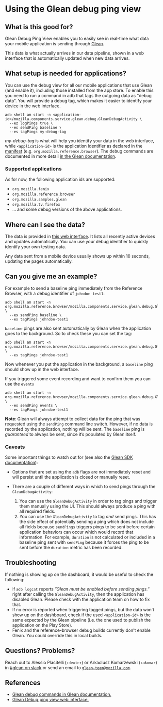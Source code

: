 # Using the Glean debug ping view

<!-- toc -->

## What is this good for?

Glean Debug Ping View enables you to easily see in real-time what data your mobile application is sending through [Glean](glean.md).

This data is what actually arrives in our data pipeline, shown in a web interface that is automatically updated when new data arrives.

## What setup is needed for applications?

You can use the debug view for all our mobile applications that use Glean (and enable it), including those installed from the app store. To enable this you need to run a command in adb that tags the outgoing data as "debug data". You will provide a debug tag, which makes it easier to identify your device in the web interface.

```
adb shell am start -n <application-id>/mozilla.components.service.glean.debug.GleanDebugActivity \
  --ez logPings true \
  --es sendPing baseline \
  --es tagPings my-debug-tag
```

_my-debug-tag_ is what will help you identify your data in the web interface, while `<application-id>`  is the application identifier as declared in the [manifest](https://developer.android.com/studio/build/application-id) (e.g. `org.mozilla.reference.browser`). The debug commands are documented in more detail [in the Glean documentation](https://mozilla.github.io/glean/book/user/debugging.html).

### Supported applications

As for now, the following application ids are supported:

* `org.mozilla.fenix`
* `org.mozilla.reference.browser`
* `org.mozilla.samples.glean`
* `org.mozilla.tv.firefox`
* ... and some debug versions of the above applications.

## Where can I see the data?

The data is provided in [this web interface](https://debug-ping-preview.firebaseapp.com/). It lists all recently active devices and updates automatically. You can use your debug identifier to quickly identify your own testing data.

Any data sent from a mobile device usually shows up within 10 seconds, updating the pages automatically.

## Can you give me an example?

For example to send a baseline ping immediately from the Reference Browser, with a debug identifier of `johndoe-test1`:

```
adb shell am start -n org.mozilla.reference.browser/mozilla.components.service.glean.debug.GleanDebugActivity \
  --es sendPing baseline \
  --es tagPings johndoe-test1
```

`baseline` pings are also sent automatically by Glean when the application goes to the background. So to check these you can set the tag:

```
adb shell am start -n org.mozilla.reference.browser/mozilla.components.service.glean.debug.GleanDebugActivity \
  --es tagPings johndoe-test1
```

Now whenever you put the application in the background, a `baseline` ping should show up in the web interface.

If you triggered some event recording and want to confirm them you can use the `events`

```
adb shell am start -n org.mozilla.reference.browser/mozilla.components.service.glean.debug.GleanDebugActivity \
  --es sendPing events \
  --es tagPings johndoe-test1
```

**Note**: Glean will always attempt to collect data for the ping that was requested using the `sendPing` command line switch. However, if no data is recorded by the application, nothing will be sent. The `baseline` ping is _guaranteed_ to always be sent, since it’s populated by Glean itself.

### Caveats

Some important things to watch out for (see also the [Glean SDK documentation](https://github.com/mozilla-mobile/android-components/tree/master/components/service/glean#important-gleandebugactivity-notes)):

- Options that are set using the `adb` flags are not immediately reset and will persist until the application is closed or manually reset.

- There are a couple of different ways in which to send pings through the `GleanDebugActivity`:
    1. You can use the `GleanDebugActivity` in order to tag pings and trigger them manually using the UI.  This should always produce a ping with all required fields.
    2. You can use the `GleanDebugActivity` to tag _and_ send pings.  This has the side effect of potentially sending a ping which does not include all fields because `sendPings` triggers pings to be sent before certain application behaviors can occur which would record that information.  For example, `duration` is not calculated or included in a baseline ping sent with `sendPing` because it forces the ping to be sent before the `duration` metric has been recorded.

## Troubleshooting

If nothing is showing up on the dashboard, it would be useful to check the following:

*   If `adb logcat` reports _”Glean must be enabled before sending pings.”_ right after calling the `GleanDebugActivity`, then the application has disabled Glean. Please check with the application team on how to fix that.
*   If no error is reported when triggering tagged pings, but the data won't show up on the dashboard, check if the used `<application-id>` is the same expected by the Glean pipeline (i.e. the one used to publish the application on the Play Store).
*   Fenix and the reference-browser debug builds currently don't enable Glean. You could override this in local builds.


## Questions? Problems?

Reach out to Alessio Placitelli (`:dexter`) or Arkadiusz Komarzewski (`:akomar`) in [#glean on slack](https://mozilla.slack.com/messages/CEE12R4E8/) or send an email to [`glean-team@mozilla.com`](mailto:glean-team@mozilla.com).

## References

*   [Glean debug commands in Glean documentation.](https://mozilla.github.io/glean/book/user/debugging.html)
*   [Glean Debug ping view web interface.](https://debug-ping-preview.firebaseapp.com/)
